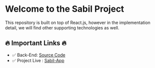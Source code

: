 # Welcome to the Sabil Project
This repository is built on top of React.js, however in the implementation detail, we will find other supporting technologies as well.

## 🔥 Important Links 🔥
- ✅ Back-End:  [Source Code](https://github.com/shakilhasan/sabil-api)
- ✅ Project Live : [Sabil-App](https://sabil.vercel.app)

